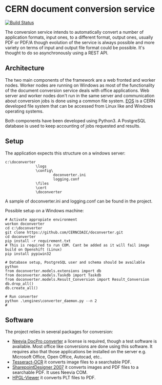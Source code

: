 # CERN document conversion service

[![Build Status](https://travis-ci.org/CERNCDAIC/doconverter.svg?branch=master)](https://travis-ci.org/CERNCDAIC/doconverter)

The conversion service intends to automatically convert a number of application formats, input ones,
to a different format, output ones, usually PDF or PDF/A though evolution of the service is always possible
and more variety on terms of input and output file format could be possible. It's thought to do so asynchronously using
a REST API.

## Architecture

The two main components of the framework are a web fronted and worker nodes. Worker nodes are running on Windows as
most of the functionality of the document conversion service deals with office applications. Web server and worker nodes
don't run in the same server and communication about conversion jobs is done using a common file system.
[EOS](http://eos.web.cern.ch/) is a CERN developed file system that can be accessed from Linux like and Windows
operating systems.

Both components have been developed using Python3.
A PostgreSQL database is used to keep accounting of jobs requested and results.

## Setup

The application expects this structure on a windows server:
```
c:\doconverter
              \logs
              \config\
                      doconverter.ini
                      logging.conf
              \files
              \cert
              \doconverter
```

A sample of doconverter.ini and logging.conf can be found in the project.

Possible setup on a Windows machine:

```
# Activate appropiate environment
workon doconverter
cd c:\doconverter
git clone https://github.com/CERNCDAIC/doconverter.git
cd doconverter
pip install -r requirement.txt
# This is required to run COM. Cant be added as it will fail image build on Openshift (Linux)
pip install pypiwin32

# Database setup, PostgreSQL user and schema should be available
python
from doconverter.models.extensions import db
from doconverter.models.Taskdb import Taskdb
from doconverter.models.Result_Conversion import Result_Conversion
db.drop_all()
db.create_all()

# Run converter
python .\engines\converter_daemon.py --n 2
#
```

## Software

The project relies in several packages for conversion:
  - [Neevia DocPro converter](https://neevia.com/) a license is required, though a test software is available. Most
  office like conversions are done using this software. It requires also that those applications be installed on the
  server e.g. Microsoft Office, Open Office, Autocad, etc..
  - [Tesseract-OCR](https://github.com/tesseract-ocr/tesseract) it converts image files to a searchable PDF.
  - [SharepointDesigner 2007](https://www.microsoft.com/en-us/download/details.aspx?displaylang=en&id=21581) it converts
   images and PDF files to a searchable PDF. It uses Neevia COM.
  - [HPGL-Viewer](http://service-hpglview.web.cern.ch/service-hpglview/) it converts PLT files to PDF.

